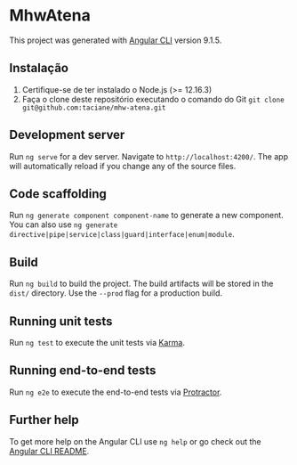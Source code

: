 # MhwAtena

This project was generated with [Angular CLI](https://github.com/angular/angular-cli) version 9.1.5.

## Instalação
  1. Certifique-se de ter instalado o Node.js (>= 12.16.3)
  2. Faça o clone deste repositório executando o comando do Git `git clone git@github.com:taciane/mhw-atena.git`
  
## Development server

Run `ng serve` for a dev server. Navigate to `http://localhost:4200/`. The app will automatically reload if you change any of the source files.

## Code scaffolding

Run `ng generate component component-name` to generate a new component. You can also use `ng generate directive|pipe|service|class|guard|interface|enum|module`.

## Build

Run `ng build` to build the project. The build artifacts will be stored in the `dist/` directory. Use the `--prod` flag for a production build.

## Running unit tests

Run `ng test` to execute the unit tests via [Karma](https://karma-runner.github.io).

## Running end-to-end tests

Run `ng e2e` to execute the end-to-end tests via [Protractor](http://www.protractortest.org/).

## Further help

To get more help on the Angular CLI use `ng help` or go check out the [Angular CLI README](https://github.com/angular/angular-cli/blob/master/README.md).
